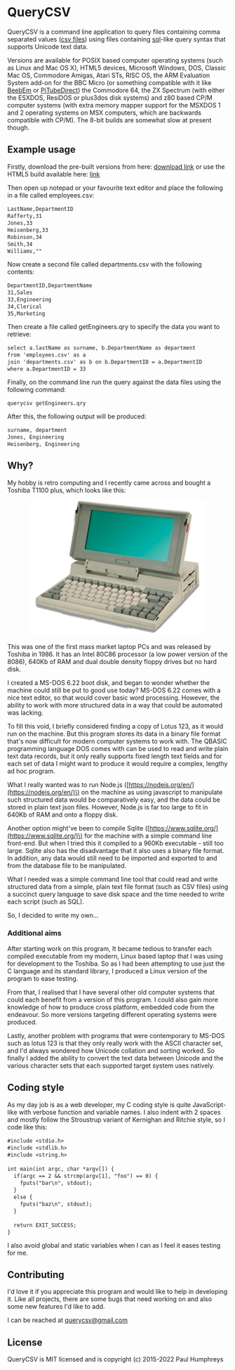 # QueryCSV

QueryCSV is a command line application to query files containing comma separated values \([csv files](https://en.wikipedia.org/wiki/Comma-separated_values)\) using files containing [sql](https://en.wikipedia.org/wiki/SQL)-like query syntax that supports Unicode text data.

Versions are available for POSIX based computer operating systems \(such as Linux and Mac OS X\), HTML5 devices, Microsoft Windows, DOS, Classic Mac OS, Commodore Amigas, Atari STs, RISC OS, the ARM Evaluation System add-on for the BBC Micro \(or something compatible with it like [BeebEm](http://www.mkw.me.uk/beebem/) or [PiTubeDirect](https://github.com/hoglet67/PiTubeDirect/wiki)\) the Commodore 64, the ZX Spectrum \(with either the ESXDOS, ResiDOS or plus3dos disk systems\) and z80 based CP/M computer systems \(with extra memory mapper support for the MSXDOS 1 and 2 operating systems on MSX computers, which are backwards compatible with CP/M\). The 8-bit builds are somewhat slow at present though.

## Example usage

Firstly, download the pre-built versions from here: [download link](https://github.com/pjshumphreys/files/raw/master/querycsv-latest.zip) or use the HTML5 build available here: [link](https://pjshumphreys.github.io/querycsv/)

Then open up notepad or your favourite text editor and place the following in a file called employees.csv:

```
LastName,DepartmentID
Rafferty,31
Jones,33
Heisenberg,33
Robinson,34
Smith,34
Williams,""
```

Now create a second file called departments.csv with the following contents:

```
DepartmentID,DepartmentName
31,Sales
33,Engineering
34,Clerical
35,Marketing
```

Then create a file called getEngineers.qry to specify the data you want to retrieve:

```
select a.lastName as surname, b.DepartmentName as department
from 'employees.csv' as a
join 'departments.csv' as b on b.DepartmentID = a.DepartmentID
where a.DepartmentID = 33
```

Finally, on the command line run the query against the data files using the following command:

```
querycsv getEngineers.qry
```

After this, the following output will be produced:

```
surname, department
Jones, Engineering
Heisenberg, Engineering
```

## Why?

My hobby is retro computing and I recently came across and bought a Toshiba T1100 plus, which looks like this:

<p align="center">
  <img alt="Toshiba T1100 Plus" src="https://raw.githubusercontent.com/pjshumphreys/files/master/t1100plus.png" width="400" />
</p>

This was one of the first mass market laptop PCs and was released by Toshiba in 1986. It has an Intel 80C86 processor \(a low power version of the 8086\), 640Kb of RAM and dual double density floppy drives but no hard disk.

I created a MS-DOS 6.22 boot disk, and began to wonder whether the machine could still be put to good use today? MS-DOS 6.22 comes with a nice text editor, so that would cover basic word processing. However, the ability to work with more structured data in a way that could be automated was lacking.

To fill this void, I briefly considered finding a copy of Lotus 123, as it would run on the machine. But this program stores its data in a binary file format that's now difficult for modern computer systems to work with. The QBASIC programming language DOS comes with can be used to read and write plain text data records, but it only really supports fixed length text fields and for each set of data I might want to produce it would require a complex, lengthy ad hoc program.

What I really wanted was to run Node.js \([https://nodejs.org/en/](https://nodejs.org/en/)\) on the machine as using javascript to manipulate such structured data would be comparatively easy, and the data could be stored in plain text json files. However, Node.js is far too large to fit in 640Kb of RAM and onto a floppy disk.

Another option might've been to compile Sqlite \([https://www.sqlite.org/](https://www.sqlite.org/)\) for the machine with a simple command line front-end. But when I tried this it compiled to a 960Kb executable - still too large. Sqlite also has the disadvantage that it also uses a binary file format. In addition, any data would still need to be imported and exported to and from the database file to be manipulated.

What I needed was a simple command line tool that could read and write structured data from a simple, plain text file format (such as CSV files) using a succinct query language to save disk space and the time needed to write each script (such as SQL).

So, I decided to write my own...

### Additional aims

After starting work on this program, It became tedious to transfer each compiled executable from my modern, Linux based laptop that I was using for development to the Toshiba. So as I had been attempting to use just the C language and its standard library, I produced a Linux version of the program to ease testing.

From that, I realised that I have several other old computer systems that could each benefit from a version of this program. I could also gain more knowledge of how to produce cross platform, embedded code from the endeavour. So more versions targeting different operating systems were produced.

Lastly, another problem with programs that were contemporary to MS-DOS such as lotus 123 is that they only really work with the ASCII character set, and I'd always wondered how Unicode collation and sorting worked. So finally I added the ability to convert the text data between Unicode and the various character sets that each supported target system uses natively.

## Coding style

As my day job is as a web developer, my C coding style is quite JavaScript-like with verbose function and variable names. I also indent with 2 spaces and mostly follow the Stroustrup variant of Kernighan and Ritchie style, so I code like this:

```
#include <stdio.h>
#include <stdlib.h>
#include <string.h>

int main(int argc, char *argv[]) {
  if(argc == 2 && strcmp(argv[1], "foo") == 0) {
    fputs("bar\n", stdout);
  }
  else {
    fputs("baz\n", stdout);
  }

  return EXIT_SUCCESS;
}
```

I also avoid global and static variables when I can as I feel it eases testing for me.

## Contributing

I'd love it if you appreciate this program and would like to help in developing it. Like all projects, there are some bugs that need working on and also some new features I'd like to add.

I can be reached at [querycsv@gmail.com](mailto:querycsv@gmail.com)

## License

QueryCSV is MIT licensed and is copyright (c) 2015-2022 Paul Humphreys
